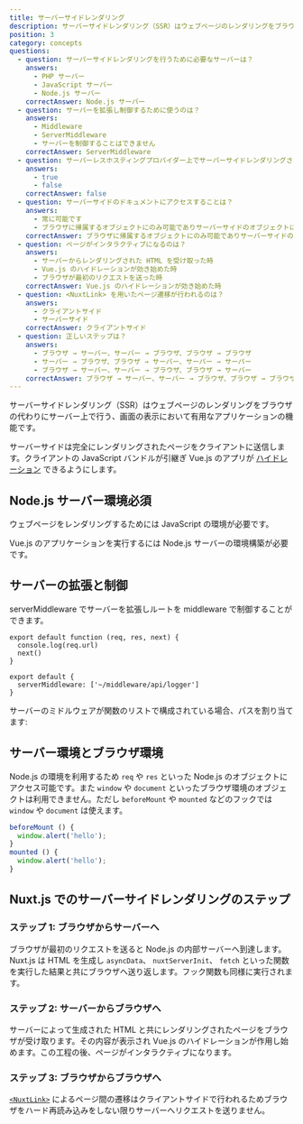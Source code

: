 ```yaml
---
title: サーバーサイドレンダリング
description: サーバーサイドレンダリング（SSR）はウェブページのレンダリングをブラウザの代わりにサーバー上で行う、画面の表示において有用なアプリケーションの機能です。
position: 3
category: concepts
questions:
  - question: サーバーサイドレンダリングを行うために必要なサーバーは？
    answers:
      - PHP サーバー
      - JavaScript サーバー
      - Node.js サーバー
    correctAnswer: Node.js サーバー
  - question: サーバーを拡張し制御するために使うのは？
    answers:
      - Middleware
      - ServerMiddleware
      - サーバーを制御することはできません
    correctAnswer: ServerMiddleware
  - question: サーバーレスホスティングプロバイダー上でサーバーサイドレンダリングされたアプリをホスティングすることは可能です
    answers:
      - true
      - false
    correctAnswer: false
  - question: サーバーサイドのドキュメントにアクセスすることは？
    answers:
      - 常に可能です
      - ブラウザに帰属するオブジェクトにのみ可能でありサーバーサイドのオブジェクトにはできません
    correctAnswer: ブラウザに帰属するオブジェクトにのみ可能でありサーバーサイドのオブジェクトにはできません
  - question: ページがインタラクティブになるのは？
    answers:
      - サーバーからレンダリングされた HTML を受け取った時
      - Vue.js のハイドレーションが効き始めた時
      - ブラウザが最初のリクエストを送った時
    correctAnswer: Vue.js のハイドレーションが効き始めた時
  - question: <NuxtLink> を用いたページ遷移が行われるのは？
    answers:
      - クライアントサイド
      - サーバーサイド
    correctAnswer: クライアントサイド
  - question: 正しいステップは？
    answers:
      - ブラウザ → サーバー、サーバー → ブラウザ、ブラウザ → ブラウザ
      - サーバー → ブラウザ、ブラウザ → サーバー、サーバー → サーバー
      - ブラウザ → サーバー、サーバー → ブラウザ、ブラウザ → サーバー
    correctAnswer: ブラウザ → サーバー、サーバー → ブラウザ、ブラウザ → ブラウザ
---
```


サーバーサイドレンダリング（SSR）はウェブページのレンダリングをブラウザの代わりにサーバー上で行う、画面の表示において有用なアプリケーションの機能です。

サーバーサイドは完全にレンダリングされたページをクライアントに送信します。クライアントの JavaScript バンドルが引継ぎ Vue.js のアプリが [ハイドレーション](https://ssr.vuejs.org/guide/hydration.html) できるようにします。

## Node.js サーバー環境必須

ウェブページをレンダリングするためには JavaScript の環境が必要です。

Vue.js のアプリケーションを実行するには Node.js サーバーの環境構築が必要です。

## サーバーの拡張と制御

serverMiddleware でサーバーを拡張しルートを middleware で制御することができます。

```js{}[middleware/api/logger.js]
export default function (req, res, next) {
  console.log(req.url)
  next()
}
```

```js{}[nuxt.config.js]
export default {
  serverMiddleware: ['~/middleware/api/logger']
}
```

サーバーのミドルウェアが関数のリストで構成されている場合、パスを割り当てます:

## サーバー環境とブラウザ環境

Node.js の環境を利用するため `req` や `res` といった Node.js のオブジェクトにアクセス可能です。また `window` や `document` といったブラウザ環境のオブジェクトは利用できません。ただし `beforeMount` や `mounted` などのフックでは`window` や `document` は使えます。

```js
beforeMount () {
  window.alert('hello');
}
mounted () {
  window.alert('hello');
}
```

## Nuxt.js でのサーバーサイドレンダリングのステップ

### ステップ 1: ブラウザからサーバーへ

ブラウザが最初のリクエストを送ると Node.js の内部サーバーへ到達します。Nuxt.js は HTML を生成し `asyncData`、 `nuxtServerInit`、 `fetch` といった関数を実行した結果と共にブラウザへ送り返します。フック関数も同様に実行されます。

### ステップ 2: サーバーからブラウザへ

サーバーによって生成された HTML と共にレンダリングされたページをブラウザが受け取ります。その内容が表示され Vue.js のハイドレーションが作用し始めます。この工程の後、ページがインタラクティブになります。

### ステップ 3: ブラウザからブラウザへ

[`<NuxtLink>`](/docs/2.x/features/nuxt-components#the-nuxtlink-component) によるページ間の遷移はクライアントサイドで行われるためブラウザをハード再読み込みをしない限りサーバーへリクエストを送りません。

<quiz :questions="questions"></quiz>

